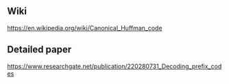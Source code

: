 ## Wiki
https://en.wikipedia.org/wiki/Canonical_Huffman_code

## Detailed paper
https://www.researchgate.net/publication/220280731_Decoding_prefix_codes
